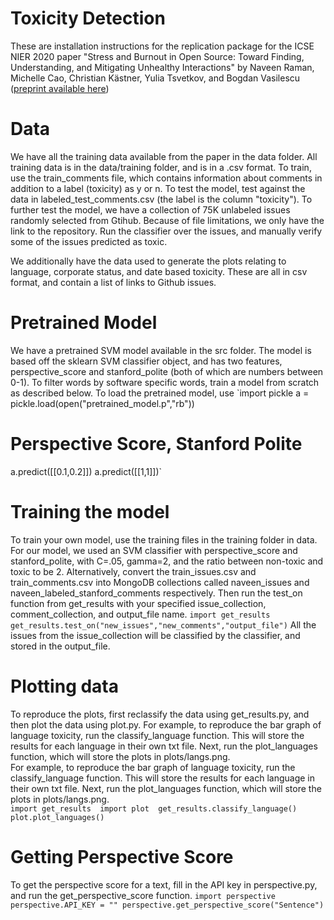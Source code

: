 # Toxicity Detection
These are installation instructions for the replication package for the ICSE NIER 2020 paper 
"Stress and Burnout in Open Source: Toward Finding, Understanding, and Mitigating Unhealthy Interactions" 
by Naveen Raman, Michelle Cao, Christian Kästner, Yulia Tsvetkov, and Bogdan Vasilescu
([preprint available here](toxicity.pdf)) 

# Data 
We have all the training data available from the paper in the data folder. 
All training data is in the data/training folder, and is in a .csv format. 
To train, use the train_comments file, which contains information about comments in addition to a label (toxicity) as y or n. 
To test the model, test against the data in labeled_test_comments.csv (the label is the column "toxicity"). 
To further test the model, we have a collection of 75K unlabeled issues randomly selected from Gtihub.
Because of file limitations, we only have the link to the repository. 
Run the classifier over the issues, and manually verify some of the issues predicted as toxic. 

We additionally have the data used to generate the plots relating to language, corporate status, and date based toxicity. 
These are all in csv format, and contain a list of links to Github issues. 

# Pretrained Model 
We have a pretrained SVM model available in the src folder. 
The model is based off the sklearn SVM classifier object, and has two features, perspective_score and stanford_polite (both of which are numbers between 0-1). 
To filter words by software specific words, train a model from scratch as described below. 
To load the pretrained model, use `import pickle
a = pickle.load(open("pretrained_model.p","rb"))
# Perspective Score, Stanford Polite 
a.predict([[0.1,0.2]])
a.predict([[1,1]])`

# Training the model 
To train your own model, use the training files in the training folder in data. 
For our model, we used an SVM classifier with perspective_score and stanford_polite, with C=.05, gamma=2, 
and the ratio between non-toxic and toxic to be 2. 
Alternatively, convert the train_issues.csv and train_comments.csv into MongoDB collections called naveen_issues and naveen_labeled_stanford_comments respectively. 
Then run the test_on function from get_results with your specified issue_collection, comment_collection, and output_file name. 
`import get_results 
get_results.test_on("new_issues","new_comments","output_file")`
All the issues from the issue_collection will be classified by the classifier, and stored in the output_file.  

# Plotting data
To reproduce the plots, first reclassify the data using get_results.py, and then plot the data using plot.py. 
For example, to reproduce the bar graph of language toxicity, run the classify_language function. 
This will store the results for each language in their own txt file. Next, run the plot_languages function, which will store the plots in plots/langs.png.  
For example, to reproduce the bar graph of language toxicity, run the classify_language function. This will store the results for each language in their own txt file. Next, run the plot_languages function, which will store the plots in plots/langs.png.  
`import get_results 
import plot 
get_results.classify_language()
plot.plot_languages()
` 

# Getting Perspective Score 
To get the perspective score for a text, fill in the API key in perspective.py, and run the get_perspective_score function. 
`import perspective
perspective.API_KEY = ""
perspective.get_perspective_score("Sentence")` 
 
